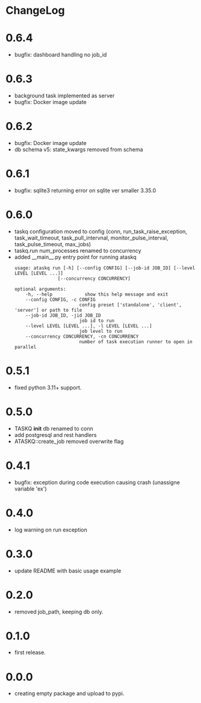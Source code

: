 # ChangeLog
# 0.6.4
- bugfix: dashboard handling no job_id

# 0.6.3
- background task implemented as server
- bugfix: Docker image update

# 0.6.2
- bugfix: Docker image update
- db schema v5: state_kwargs removed from schema

# 0.6.1
- bugfix: sqlite3 returning error on sqlite ver smaller 3.35.0

# 0.6.0
- taskq configuration moved to config
(conn, run_task_raise_exception, task_wait_timeout, task_pull_intervnal, monitor_pulse_interval, task_pulse_timeout, max_jobs)
- taskq.run num_processes renamed to concurrency
- added \_\_main\_\_.py entry point for running ataskq
    ```
    usage: ataskq run [-h] [--config CONFIG] [--job-id JOB_ID] [--level LEVEL [LEVEL ...]]
                    [--concurrency CONCURRENCY]

    optional arguments:
        -h, --help            show this help message and exit
        --config CONFIG, -c CONFIG
                            config preset ['standalone', 'client', 'server'] or path to file
        --job-id JOB_ID, -jid JOB_ID
                            job id to run
        --level LEVEL [LEVEL ...], -l LEVEL [LEVEL ...]
                            job level to run
        --concurrency CONCURRENCY, -cn CONCURRENCY
                            number of task execution runner to open in parallel
    ```

# 0.5.1
- fixed python 3.11+ support.

# 0.5.0
- TASKQ __init__ db renamed to conn
- add postgresql and rest handlers
- ATASKQ::create_job removed overwrite flag

# 0.4.1
- bugfix: exception during code execution causing crash (unassigne variable 'ex')

# 0.4.0
- log warning on run exception

# 0.3.0
- update README with basic usage example

# 0.2.0
- removed job_path, keeping db only.

# 0.1.0
- first release.

# 0.0.0
- creating empty package and upload to pypi.
